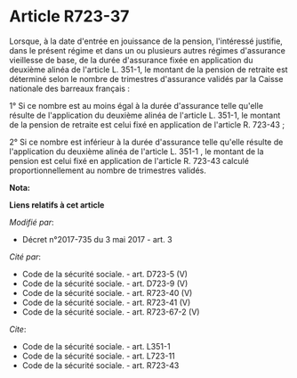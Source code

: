 # Article R723-37

Lorsque, à la date d'entrée en jouissance de la pension, l'intéressé justifie, dans le présent régime et dans un ou plusieurs
autres régimes d'assurance vieillesse de base, de la durée d'assurance fixée en application du deuxième alinéa de l'article
L. 351-1, le montant de la pension de retraite est déterminé selon le nombre de trimestres d'assurance validés par la Caisse
nationale des barreaux français :

1° Si ce nombre est au moins égal à la durée d'assurance telle qu'elle résulte de l'application du deuxième alinéa de
l'article L. 351-1, le montant de la pension de retraite est celui fixé en application de l'article R. 723-43 ;

2° Si ce nombre est inférieur à la durée d'assurance telle qu'elle résulte de l'application du deuxième alinéa de l'article
L. 351-1 , le montant de la pension est celui fixé en application de l'article R. 723-43 calculé proportionnellement au
nombre de trimestres validés.

**Nota:**



**Liens relatifs à cet article**

_Modifié par_:

  - Décret n°2017-735 du 3 mai 2017 - art. 3

_Cité par_:

  - Code de la sécurité sociale. - art. D723-5 (V)
  - Code de la sécurité sociale. - art. D723-9 (V)
  - Code de la sécurité sociale. - art. R723-40 (V)
  - Code de la sécurité sociale. - art. R723-41 (V)
  - Code de la sécurité sociale. - art. R723-67-2 (V)

_Cite_:

  - Code de la sécurité sociale. - art. L351-1
  - Code de la sécurité sociale. - art. L723-11
  - Code de la sécurité sociale. - art. R723-43
